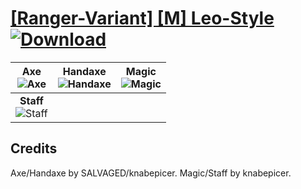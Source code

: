 # [\[Ranger-Variant\] \[M\] Leo-Style](https://git.io/JES9F) [![Download](https://img.shields.io/badge/Download--red?style=social&logo=github)](https://git.io/JES9b)

| <b>Axe</b><br/><img alt="Axe" src="https://git.io/JES95"/> | <b>Handaxe</b><br/><img alt="Handaxe" src="https://git.io/JES99"/> | <b>Magic</b><br/><img alt="Magic" src="https://git.io/JES97"/> |
| :---: | :---: | :---: |
| <b>Staff</b><br/><img alt="Staff" src="https://git.io/JES9S"/> |

## Credits

Axe/Handaxe by SALVAGED/knabepicer.
Magic/Staff by knabepicer.


